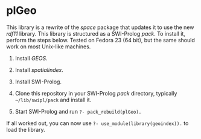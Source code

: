 # plGeo

This library is a rewrite of the _space_ package that updates it to
use the new _rdf11_ library.  This library is structured as a
SWI-Prolog _pack_.  To install it, perform the steps below.  Tested on
Fedora 23 (64 bit), but the same should work on most Unix-like
machines.

  1. Install _GEOS_.
  
  2. Install _spatialindex_.
  
  3. Install SWI-Prolog.
  
  4. Clone this repository in your SWI-Prolog _pack_ directory,
     typically `~/lib/swipl/pack` and install it.
  
  5. Start SWI-Prolog and run `?- pack_rebuild(plGeo).`

If all worked out, you can now use `?- use_module(library(geoindex)).`
to load the library.
